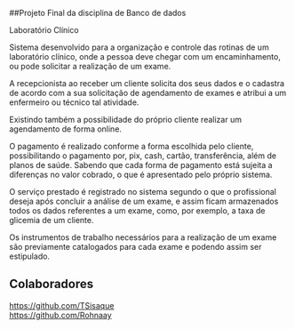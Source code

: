 ##Projeto Final da disciplina de Banco de dados 

Laboratório Clínico

Sistema desenvolvido para a organização e controle das rotinas de um laboratório
clínico, onde a pessoa deve chegar com um encaminhamento, ou pode solicitar a
realização de um exame.

A recepcionista ao receber um cliente solicita dos seus dados e o cadastra de
acordo com a sua solicitação de agendamento de exames e atribui a um enfermeiro
ou técnico tal atividade.

Existindo também a possibilidade do próprio cliente realizar um agendamento de
forma online.

O pagamento é realizado conforme a forma escolhida pelo cliente, possibilitando o
pagamento por, pix, cash, cartão, transferência, além de planos de saúde. Sabendo
que cada forma de pagamento está sujeita a diferenças no valor cobrado, o que é
apresentado pelo próprio sistema.

O serviço prestado é registrado no sistema segundo o que o profissional deseja
após concluir a análise de um exame, e assim ficam armazenados todos os dados
referentes a um exame, como, por exemplo, a taxa de glicemia de um cliente.

Os instrumentos de trabalho necessários para a realização de um exame são
previamente catalogados para cada exame e podendo assim ser estipulado.


## Colaboradores
https://github.com/TSisaque  
https://github.com/Rohnaay

